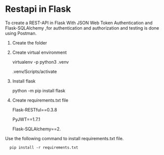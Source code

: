 # Restapi in Flask

To create a REST-API in Flask With JSON Web Token Authentication and Flask-SQLAlchemy ,for authentication and authorization and testing is done using Postman.


1) Create the folder

2) Create virtual environment

      virtualenv -p python3 .venv
      
      .venv/Scripts/activate

3) Install flask

      python -m pip install flask

4) Create requirements.txt file

      Flask-RESTful==0.3.8
      
      PyJWT==1.7.1
      
      Flask-SQLAlchemy==2.
  
    
Use the following command to install requirements.txt file.

      pip install -r requirements.txt
